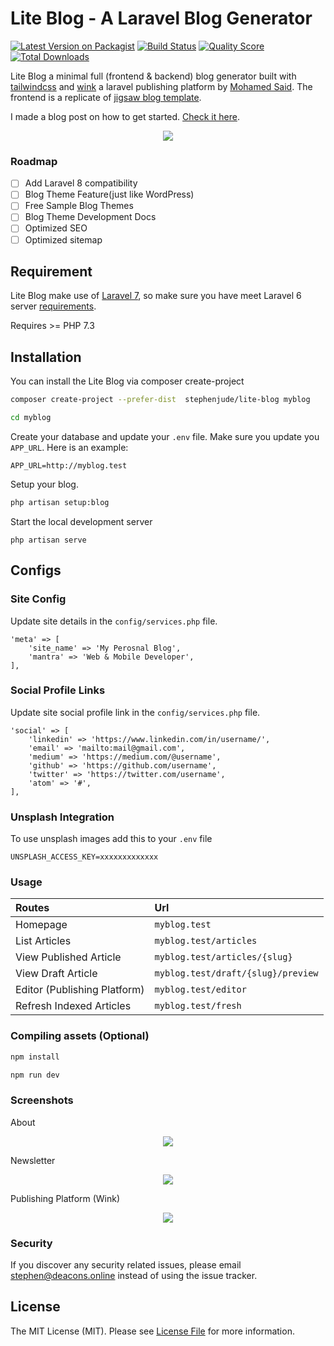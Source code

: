 # Lite Blog - A Laravel Blog Generator

[![Latest Version on Packagist](https://img.shields.io/packagist/v/stephenjude/lite-blog.svg)](https://packagist.org/packages/stephenjude/lite-blog)
[![Build Status](https://img.shields.io/travis/stephenjude/lite-blog/master.svg)](https://travis-ci.org/stephenjude/lite-blog)
[![Quality Score](https://img.shields.io/scrutinizer/g/stephenjude/lite-blog.svg)](https://scrutinizer-ci.com/g/stephenjude/lite-blog)
[![Total Downloads](https://img.shields.io/packagist/dt/stephenjude/lite-blog.svg)](https://packagist.org/packages/stephenjude/lite-blog)

Lite Blog  a minimal full (frontend & backend) blog generator built with [tailwindcss](https://tailwindcss.com/) and [wink](https://github.com/themsaid/wink) a laravel publishing platform by [Mohamed Said](https://github.com/themsaid). The frontend is a replicate of [jigsaw blog template](https://jigsaw.tighten.co/). 

I made a blog post on how to get started. [Check it here](http://stephenjude.me/articles/lite-blog-a-laravel-blog-generator).

<p align="center">
  <img src="https://ucarecdn.com/a571a7d3-c4d5-400d-8805-c1b6e2e5afc0/homepage.PNG">
</p>

### Roadmap
- [ ] Add Laravel 8 compatibility
- [ ] Blog Theme Feature(just like WordPress) 
- [ ] Free Sample Blog Themes
- [ ] Blog Theme Development Docs
- [ ] Optimized SEO
- [ ] Optimized sitemap

## Requirement

Lite Blog make use of [Laravel 7](https://laravel.com/docs/7.x/installation#server-requirements), so make sure you have meet Laravel 6 server [requirements](https://laravel.com/docs/7.x/installation#server-requirements).

Requires  >= PHP 7.3

## Installation

You can install the Lite Blog via composer create-project

```bash
composer create-project --prefer-dist  stephenjude/lite-blog myblog
```

```bash
cd myblog
```

Create your database and update your `.env` file. Make sure you update you `APP_URL`. Here is an example: 
```
APP_URL=http://myblog.test
```

Setup your blog.

```bash
php artisan setup:blog
```

Start the local development server
```
php artisan serve
```
## Configs

### Site Config
Update site details in the `config/services.php` file.
```
'meta' => [
    'site_name' => 'My Perosnal Blog',
    'mantra' => 'Web & Mobile Developer',      
],
```

### Social Profile Links
Update site social profile link in the `config/services.php` file.
```
'social' => [
    'linkedin' => 'https://www.linkedin.com/in/username/',
    'email' => 'mailto:mail@gmail.com',
    'medium' => 'https://medium.com/@username',
    'github' => 'https://github.com/username',
    'twitter' => 'https://twitter.com/username',
    'atom' => '#',
],
```

### Unsplash Integration
To use unsplash images add this to your `.env` file
```
UNSPLASH_ACCESS_KEY=xxxxxxxxxxxxx
```

### Usage

|Routes|Url|
|:------------- | :---------- |
|Homepage|`myblog.test`|
|List Articles|`myblog.test/articles`|
|View Published Article|`myblog.test/articles/{slug}`|
|View Draft Article|`myblog.test/draft/{slug}/preview`|
|Editor (Publishing Platform)|`myblog.test/editor`|
|Refresh Indexed Articles|`myblog.test/fresh`|


### Compiling assets (Optional)
```bash 
npm install

npm run dev
```

### Screenshots

About
<p align="center">
  <img src="https://ucarecdn.com/8bcc5dc2-dbab-4e55-b144-1ec5d13ee6a9/about.PNG">
</p>

Newsletter
<p align="center">
  <img src="https://ucarecdn.com/2ea5aca3-1664-4c51-8f7f-689a9221011e/footer.PNG">
</p>

Publishing Platform (Wink)
<p align="center">
  <img src="https://ucarecdn.com/94f0f4d8-4cfd-42df-a5a5-565b43256884/editor.PNG">
</p>

### Security

If you discover any security related issues, please email stephen@deacons.online instead of using the issue tracker.


## License

The MIT License (MIT). Please see [License File](LICENSE.md) for more information.
